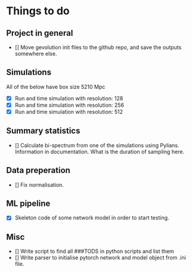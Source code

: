 # Things to do

## Project in general
* [] Move gevolution init files to the github repo, and save the outputs somewhere else. 

## Simulations
All of the below have box size 5210 Mpc
* [x] Run and time simulation with resolution: 128
* [x] Run and time simulation with resolution: 256
* [x] Run and time simulation with resolution: 512

## Summary statistics
* [] Calculate bi-spectrum from one of the simulations using Pylians. Information in documentation. What is the duration of sampling here. 

## Data preperation
* [] Fix normalisation. 

## ML pipeline
* [x] Skeleton code of some network model in order to start testing. 
 

## Misc
* [] Write script to find all ###TODS in python scripts and list them
* [] Write parser to initialise pytorch network and model object from .ini file. 

